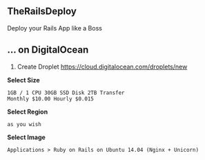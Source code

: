 ## TheRailsDeploy

Deploy your Rails App like a Boss

## ... on DigitalOcean

1. Create Droplet https://cloud.digitalocean.com/droplets/new

**Select Size**

```
1GB / 1 CPU 30GB SSD Disk 2TB Transfer
Monthly $10.00 Hourly $0.015 
```

**Select Region**

```
as you wish
```

**Select Image**

```
Applications > Ruby on Rails on Ubuntu 14.04 (Nginx + Unicorn)
```

